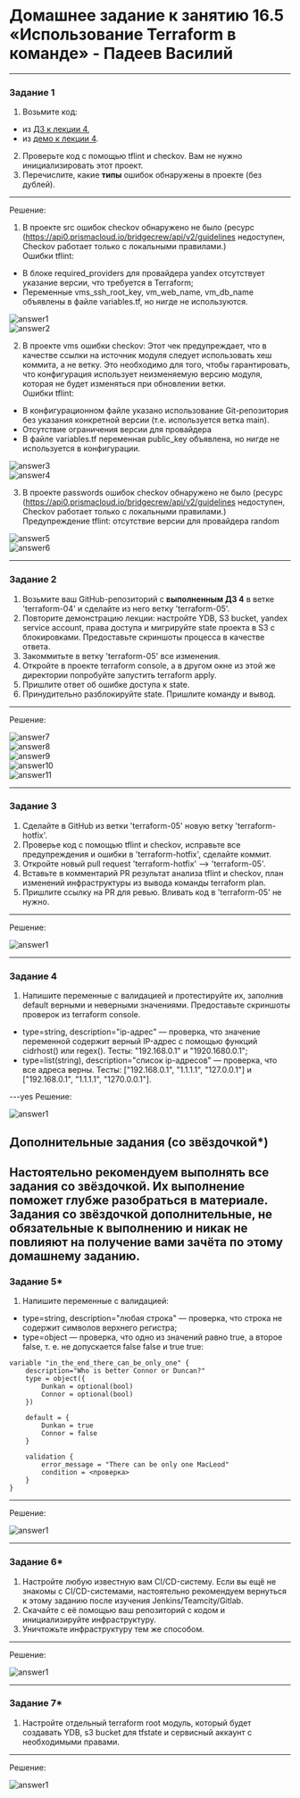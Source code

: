 # Домашнее задание к занятию 16.5 «Использование Terraform в команде» - Падеев Василий

------

### Задание 1

1. Возьмите код:
- из [ДЗ к лекции 4](https://github.com/netology-code/ter-homeworks/tree/main/04/src),
- из [демо к лекции 4](https://github.com/netology-code/ter-homeworks/tree/main/04/demonstration1).
2. Проверьте код с помощью tflint и checkov. Вам не нужно инициализировать этот проект.
3. Перечислите, какие **типы** ошибок обнаружены в проекте (без дублей).

---
Решение:
  
  1. В проекте src ошибок checkov обнаружено не было (ресурс (https://api0.prismacloud.io/bridgecrew/api/v2/guidelines недоступен, Checkov работает только с локальными правилами.)  
  Ошибки tflint:  
  - В блоке required_providers для провайдера yandex отсутствует указание версии, что требуется в Terraform;  
  - Переменные vms_ssh_root_key, vm_web_name, vm_db_name объявлены в файле variables.tf, но нигде не используются.  
    
 ![answer1](https://github.com/Vasiliy-Ser/Terraform_Basics_Yandex_Cloud_16.2/blob/c1e968bf6f5e076f23eb67d9297047cf685d9124/png/1.1.png)   
 ![answer2](https://github.com/Vasiliy-Ser/Terraform_Basics_Yandex_Cloud_16.2/blob/c1e968bf6f5e076f23eb67d9297047cf685d9124/png/1.2.png)   

  2. В проекте vms ошибки checkov: Этот чек предупреждает, что в качестве ссылки на источник модуля следует использовать хеш коммита, а не ветку. Это необходимо для того, чтобы гарантировать, что конфигурация использует неизменяемую версию модуля, которая не будет изменяться при обновлении ветки.  
  Ошибки tflint:  
  - В конфигурационном файле указано использование Git-репозитория без указания конкретной версии (т.е. используется ветка main).  
  - Отсутствие ограничения версии для провайдера  
  - В файле variables.tf переменная public_key объявлена, но нигде не используется в конфигурации. 

 ![answer3](https://github.com/Vasiliy-Ser/Terraform_Basics_Yandex_Cloud_16.2/blob/c1e968bf6f5e076f23eb67d9297047cf685d9124/png/1.3vms.png)   
 ![answer4](https://github.com/Vasiliy-Ser/Terraform_Basics_Yandex_Cloud_16.2/blob/c1e968bf6f5e076f23eb67d9297047cf685d9124/png/1.4vms.png)   

  3. В проекте passwords ошибок checkov обнаружено не было (ресурс (https://api0.prismacloud.io/bridgecrew/api/v2/guidelines недоступен, Checkov работает только с локальными правилами.)  
  Предупреждение tflint: отсутствие версии для провайдера random   

 ![answer5](https://github.com/Vasiliy-Ser/Terraform_Basics_Yandex_Cloud_16.2/blob/c1e968bf6f5e076f23eb67d9297047cf685d9124/png/1.5p.png)   
 ![answer6](https://github.com/Vasiliy-Ser/Terraform_Basics_Yandex_Cloud_16.2/blob/c1e968bf6f5e076f23eb67d9297047cf685d9124/png/1.6p.png)     

------

### Задание 2

1. Возьмите ваш GitHub-репозиторий с **выполненным ДЗ 4** в ветке 'terraform-04' и сделайте из него ветку 'terraform-05'.
2. Повторите демонстрацию лекции: настройте YDB, S3 bucket, yandex service account, права доступа и мигрируйте state проекта в S3 с блокировками. Предоставьте скриншоты процесса в качестве ответа.
3. Закоммитьте в ветку 'terraform-05' все изменения.
4. Откройте в проекте terraform console, а в другом окне из этой же директории попробуйте запустить terraform apply.
5. Пришлите ответ об ошибке доступа к state.
6. Принудительно разблокируйте state. Пришлите команду и вывод.

---
Решение:
  
 ![answer7](https://github.com/Vasiliy-Ser/Terraform_Basics_Yandex_Cloud_16.2/blob/c1e968bf6f5e076f23eb67d9297047cf685d9124/png/2.1.png)   
 ![answer8](https://github.com/Vasiliy-Ser/Terraform_Basics_Yandex_Cloud_16.2/blob/c1e968bf6f5e076f23eb67d9297047cf685d9124/png/2.2.png)   
 ![answer9](https://github.com/Vasiliy-Ser/Terraform_Basics_Yandex_Cloud_16.2/blob/c1e968bf6f5e076f23eb67d9297047cf685d9124/png/2.3.png)   
 ![answer10](https://github.com/Vasiliy-Ser/Terraform_Basics_Yandex_Cloud_16.2/blob/c1e968bf6f5e076f23eb67d9297047cf685d9124/png/2.4.png)   
 ![answer11](https://github.com/Vasiliy-Ser/Terraform_Basics_Yandex_Cloud_16.2/blob/c1e968bf6f5e076f23eb67d9297047cf685d9124/png/2.5.png)  

------
### Задание 3  

1. Сделайте в GitHub из ветки 'terraform-05' новую ветку 'terraform-hotfix'.
2. Проверье код с помощью tflint и checkov, исправьте все предупреждения и ошибки в 'terraform-hotfix', сделайте коммит.
3. Откройте новый pull request 'terraform-hotfix' --> 'terraform-05'. 
4. Вставьте в комментарий PR результат анализа tflint и checkov, план изменений инфраструктуры из вывода команды terraform plan.
5. Пришлите ссылку на PR для ревью. Вливать код в 'terraform-05' не нужно.

---
Решение:
  
 ![answer1]()   

------
### Задание 4

1. Напишите переменные с валидацией и протестируйте их, заполнив default верными и неверными значениями. Предоставьте скриншоты проверок из terraform console. 

- type=string, description="ip-адрес" — проверка, что значение переменной содержит верный IP-адрес с помощью функций cidrhost() или regex(). Тесты:  "192.168.0.1" и "1920.1680.0.1";
- type=list(string), description="список ip-адресов" — проверка, что все адреса верны. Тесты:  ["192.168.0.1", "1.1.1.1", "127.0.0.1"] и ["192.168.0.1", "1.1.1.1", "1270.0.0.1"].

---yes
Решение:
  
 ![answer1]()   

## Дополнительные задания (со звёздочкой*)

**Настоятельно рекомендуем выполнять все задания со звёздочкой.** Их выполнение поможет глубже разобраться в материале.   
Задания со звёздочкой дополнительные, не обязательные к выполнению и никак не повлияют на получение вами зачёта по этому домашнему заданию. 
------
### Задание 5*
1. Напишите переменные с валидацией:
- type=string, description="любая строка" — проверка, что строка не содержит символов верхнего регистра;
- type=object — проверка, что одно из значений равно true, а второе false, т. е. не допускается false false и true true:
```
variable "in_the_end_there_can_be_only_one" {
    description="Who is better Connor or Duncan?"
    type = object({
        Dunkan = optional(bool)
        Connor = optional(bool)
    })

    default = {
        Dunkan = true
        Connor = false
    }

    validation {
        error_message = "There can be only one MacLeod"
        condition = <проверка>
    }
}
```
---
Решение:
  
 ![answer1]()   

------
### Задание 6*

1. Настройте любую известную вам CI/CD-систему. Если вы ещё не знакомы с CI/CD-системами, настоятельно рекомендуем вернуться к этому заданию после изучения Jenkins/Teamcity/Gitlab.
2. Скачайте с её помощью ваш репозиторий с кодом и инициализируйте инфраструктуру.
3. Уничтожьте инфраструктуру тем же способом.


---
Решение:
  
 ![answer1]()   

------
### Задание 7*
1. Настройте отдельный terraform root модуль, который будет создавать YDB, s3 bucket для tfstate и сервисный аккаунт с необходимыми правами. 

---
Решение:
  
 ![answer1]()   



